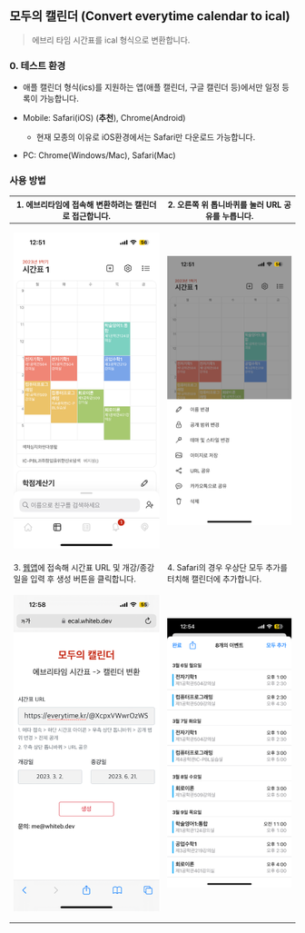 ## 모두의 캘린더 (Convert everytime calendar to ical)
> 에브리 타임 시간표를 ical 형식으로 변환합니다.

### 0. 테스트 환경
- 애플 캘린더 형식(ics)를 지원하는 앱(애플 캘린더, 구글 캘린더 등)에서만 일정 등록이 가능합니다.

- Mobile: Safari(iOS) (**추천**), Chrome(Android)
    - 현재 모종의 이유로 iOS환경에서는 Safari만 다운로드 가능합니다.
- PC: Chrome(Windows/Mac), Safari(Mac)

### 사용 방법
|1. 에브리타임에 접속해 변환하려는 캘린더로 접근합니다.|2. 오른쪽 위 톱니바퀴를 눌러 URL 공유를 누릅니다.|
|------|---|
|<p align="center"><img src="./docs/process_1.png" width="300px"/></p>|<p align="center"><img src="./docs/process_2.png" width="300px"/></p>|
|3. [웹앱](https://ecal.whiteb.dev)에 접속해 시간표 URL 및 개강/종강일을 입력 후 생성 버튼을 클릭합니다.|4. Safari의 경우 우상단 모두 추가를 터치해 캘린더에 추가합니다.|
|<p align="center"><img src="./docs/process_3.png" width="300px"/></p>|<p align="center"><img src="./docs/process_4.png" width="300px"/></p>|

